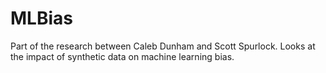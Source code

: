 # MLBias
Part of the research between Caleb Dunham and Scott Spurlock. Looks at the impact of synthetic data on machine learning bias. 
